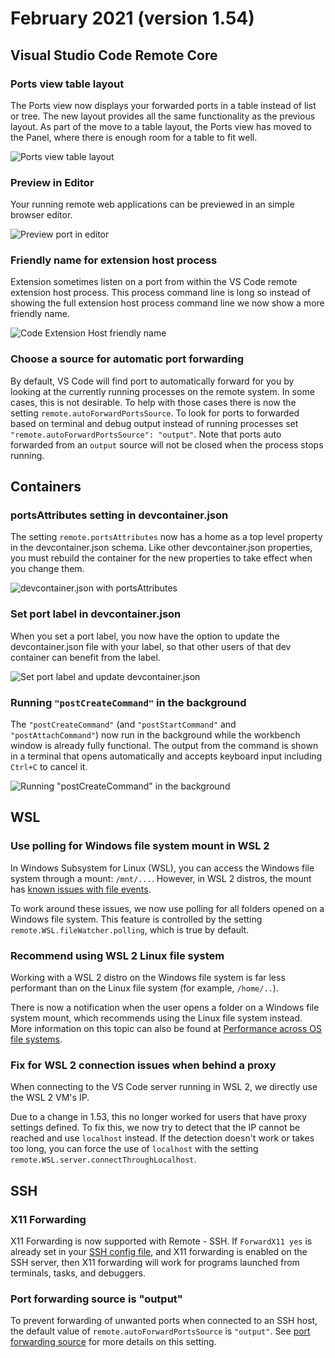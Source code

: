 # February 2021 (version 1.54)

## Visual Studio Code Remote Core

### Ports view table layout

The Ports view now displays your forwarded ports in a table instead of list or tree. The new layout provides all the same functionality as the previous layout. As part of the move to a table layout, the Ports view has moved to the Panel, where there is enough room for a table to fit well.

![Ports view table layout](images/1_54/ports-view-table.gif)

### Preview in Editor

Your running remote web applications can be previewed in an simple browser editor.

![Preview port in editor](images/1_54/preview-port-in-editor.gif)

### Friendly name for extension host process

Extension sometimes listen on a port from within the VS Code remote extension host process. This process command line is long so instead of showing the full extension host process command line we now show a more friendly name.

![Code Extension Host friendly name](images/1_54/ports-extension-host-process.png)

### Choose a source for automatic port forwarding

By default, VS Code will find port to automatically forward for you by looking at the currently running processes on the remote system. In some cases, this is not desirable. To help with those cases there is now the setting `remote.autoForwardPortsSource`. To look for ports to forwarded based on terminal and debug output instead of running processes set `"remote.autoForwardPortsSource": "output"`. Note that ports auto forwarded from an `output` source will not be closed when the process stops running.

## Containers

### portsAttributes setting in devcontainer.json

The setting `remote.portsAttributes` now has a home as a top level property in the devcontainer.json schema. Like other devcontainer.json properties, you must rebuild the container for the new properties to take effect when you change them.

![devcontainer.json with portsAttributes](images/1_54/ports-attributes-devcontainer-json.png)

### Set port label in devcontainer.json

When you set a port label, you now have the option to update the devcontainer.json file with your label, so that other users of that dev container can benefit from the label.

![Set port label and update devcontainer.json](images/1_54/set-port-label-devcontainer.gif)

### Running `"postCreateCommand"` in the background

The `"postCreateCommand"` (and `"postStartCommand"` and `"postAttachCommand"`) now run in the background while the workbench window is already fully functional. The output from the command is shown in a terminal that opens automatically and accepts keyboard input including `Ctrl+C` to cancel it.

![Running `"postCreateCommand"` in the background](images/1_54/postcreate-in-background.gif)

## WSL

### Use polling for Windows file system mount in WSL 2

In Windows Subsystem for Linux (WSL), you can access the Windows file system through a mount: `/mnt/...`. However, in WSL 2 distros, the mount has [known issues with file events](https://github.com/microsoft/WSL/issues/).

To work around these issues, we now use polling for all folders opened on a Windows file system. This feature is controlled by the setting `remote.WSL.fileWatcher.polling`, which is true by default.

### Recommend using WSL 2 Linux file system

Working with a WSL 2 distro on the Windows file system is far less performant than on the Linux file system (for example, `/home/..`).

There is now a notification when the user opens a folder on a Windows file system mount, which recommends using the Linux file system instead. More information on this topic can also be found at [Performance across OS file systems](https://docs.microsoft.com/windows/wsl/compare-versions#performance-across-os-file-systems).

### Fix for WSL 2 connection issues when behind a proxy

When connecting to the VS Code server running in WSL 2, we directly use the WSL 2 VM's IP.

Due to a change in 1.53, this no longer worked for users that have proxy settings defined. To fix this, we now try to detect that the IP cannot be reached and use `localhost` instead. If the detection doesn't work or takes too long, you can force the use of `localhost` with the setting `remote.WSL.server.connectThroughLocalhost`.

## SSH

### X11 Forwarding

X11 Forwarding is now supported with Remote - SSH. If `ForwardX11 yes` is already set in your [SSH config file](https://man7.org/linux/man-pages/man5/ssh_config.5.html), and X11 forwarding is enabled on the SSH server, then X11 forwarding will work for programs launched from terminals, tasks, and debuggers.

### Port forwarding source is "output"

To prevent forwarding of unwanted ports when connected to an SSH host, the default value of `remote.autoForwardPortsSource` is `"output"`. See [port forwarding source](#choose-a-source-for-automatic-port-forwarding) for more details on this setting.
